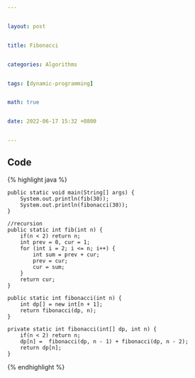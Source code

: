 ```yaml
---


layout: post


title: Fibonacci


categories: Algorithms


tags: [dynamic-programming]


math: true


date: 2022-06-17 15:32 +0800


---
```



## Code
{% highlight java %}

    public static void main(String[] args) {
        System.out.println(fib(30));
        System.out.println(fibonacci(30));
    }

    //recursion
    public static int fib(int n) {
        if(n < 2) return n;
        int prev = 0, cur = 1;
        for (int i = 2; i <= n; i++) {
            int sum = prev + cur;
            prev = cur;
            cur = sum;
        }
        return cur;
    }

    public static int fibonacci(int n) {
        int dp[] = new int[n + 1];
        return fibonacci(dp, n);
    }

    private static int fibonacci(int[] dp, int n) {
        if(n < 2) return n;
        dp[n] =  fibonacci(dp, n - 1) + fibonacci(dp, n - 2);
        return dp[n];
    }

{% endhighlight %}
